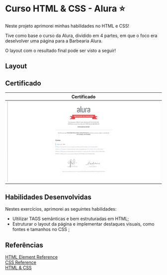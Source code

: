 # Curso HTML & CSS - Alura ⭐

Neste projeto aprimorei minhas habilidades no HTML e CSS! 

Tive como base o curso da Alura, dividido em 4 partes, em que o foco era deselvolver uma página para a Barbearia Alura. 

O layout com o resultado final pode ser visto a seguir!

## Layout


## Certificado

Certificado            |         
:-------------------------:|
![Screeshot](./img/certificate.png)  |


## Habilidades Desenvolvidas

Nestes exercícios, aprimorei as seguintes habilidades:

 - Ultilizar TAGS semânticas e bem estruturadas em HTML;
 - Estruturar o layout da página e implementar destaques visuais, como fontes e tamanhos no CSS ;

 
 ## Referências
[HTML Element Reference](https://www.w3schools.com/TAGS/default.asp)<br>
[CSS Reference](https://www.w3schools.com/cssref/index.php)<br>
[HTML & CSS](https://cursos.alura.com.br/formacao-html-e-css)<br>
